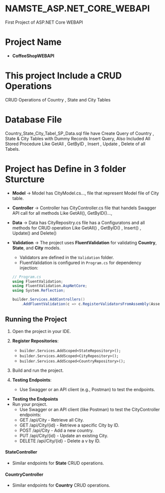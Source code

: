 # NAMSTE_ASP.NET_CORE_WEBAPI
First Project of ASP.NET Core WEBAPI 

# Project Name
- **CoffeeShopWEBAPI**

# This project Include a CRUD Operations
CRUD Operations of Country , State and City Tables

# Database File 
Country_State_City_Tabel_SP_Data.sql file have Create Query of Country , State & City  Tables 
with Dummy Records Insert Query, Also Included All Stored Procedure Like GetAll , GetByID , Insert , Update , Delete of all Tabels.

# Project has Define in 3 folder Sturcture 
- **Model**
  -> Model has CityModel.cs..., file that represent Model file of City table.
- **Controller**
  -> Controller has CityController.cs file that handels Swagger API call for all methods Like GetAll(), GetByID()...,
- **Data**
  -> Data has CityRepositry.cs file has a Configuratons and all methods for CRUD operation Like GetAll() , GetByID() , Insert() , Update() and Delete()
- **Validation**
  -> The project uses **FluentValidation** for validating **Country**, **State**, and **City** models.
  - Validators are defined in the `Validation` folder.
  - FluentValidation is configured in `Program.cs` for dependency injection:
  
  ```csharp
  // Program.cs
  using FluentValidation;
  using FluentValidation.AspNetCore;
  using System.Reflection;
  
  builder.Services.AddControllers()
      .AddFluentValidation(c => c.RegisterValidatorsFromAssembly(Assembly.GetExecutingAssembly()));
  ```


## Running the Project
1. Open the project in your IDE.
2. **Register Repositories**:
   - `builder.Services.AddScoped<StateRepository>();`
   - `builder.Services.AddScoped<CityRepository>();`
   - `builder.Services.AddScoped<CountryRepository>();`
3. Build and run the project.
   
5. **Testing Endpoints**:
   - Use Swagger or an API client (e.g., Postman) to test the endpoints.
  - **Testing the Endpoints**
  - Run your project.
    - Use Swagger or an API client (like Postman) to test the CityController endpoints:
    - GET /api/City - Retrieve all City.
    - GET /api/City/{id} - Retrieve a specific City by ID.
    - POST /api/City - Add a new country.
    - PUT /api/City/{id} - Update an existing City.
    - DELETE /api/City/{id} - Delete a v by ID.

#### StateController
- Similar endpoints for **State** CRUD operations.

#### CountryController
- Similar endpoints for **Country** CRUD operations.



